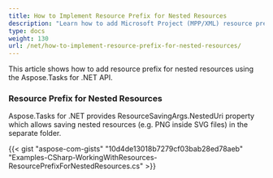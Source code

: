 ```yaml
---
title: How to Implement Resource Prefix for Nested Resources
description: "Learn how to add Microsoft Project (MPP/XML) resource prefixes in a case of nested resources using Aspose.Tasks for .NET."
type: docs
weight: 130
url: /net/how-to-implement-resource-prefix-for-nested-resources/
---
```


This article shows how to add resource prefix for nested resources using the Aspose.Tasks for .NET API.

### **Resource Prefix for Nested Resources**
Aspose.Tasks for .NET provides ResourceSavingArgs.NestedUri property which allows saving nested resources (e.g. PNG inside SVG files) in the separate folder.

{{< gist "aspose-com-gists" "10d4de13018b7279cf03bab28ed78aeb" "Examples-CSharp-WorkingWithResources-ResourcePrefixForNestedResources.cs" >}}
